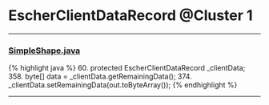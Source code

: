 # EscherClientDataRecord @Cluster 1

***

### [SimpleShape.java](https://searchcode.com/codesearch/view/97394265/)
{% highlight java %}
60. protected EscherClientDataRecord _clientData;
358.         byte[] data = _clientData.getRemainingData();
374.         _clientData.setRemainingData(out.toByteArray());
{% endhighlight %}

***


